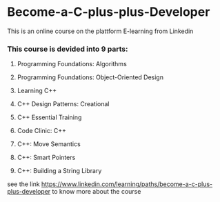 # Become-a-C-plus-plus-Developer

This is an online course on the plattform E-learning from Linkedin

### This course is devided into 9 parts:

1. Programming Foundations: Algorithms

2. Programming Foundations: Object-Oriented Design

3. Learning C++

4. C++ Design Patterns: Creational

5. C++ Essential Training

6. Code Clinic: C++

7. C++: Move Semantics

8. C++: Smart Pointers

9. C++: Building a String Library

see the link https://www.linkedin.com/learning/paths/become-a-c-plus-plus-developer to know more about the course
